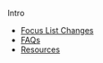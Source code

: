 <!-- _sidebar.md -->
Intro
- [Focus List Changes](flchanges.md)
- [FAQs](faq.md)
- [Resources](otherRes.md)